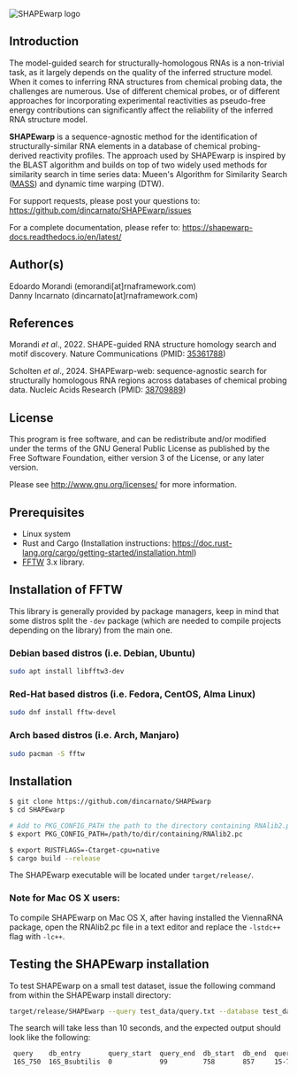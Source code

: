![SHAPEwarp logo](http://www.incarnatolab.com/images/software/SHAPEwarp.png)
<br />
## Introduction

The model-guided search for structurally-homologous RNAs is a non-trivial task, as it largely depends on the quality of the inferred structure model. When it comes to inferring RNA structures from chemical probing data, the challenges are numerous. Use of different chemical probes, or of different approaches for incorporating experimental reactivities as pseudo-free energy contributions can significantly affect the reliability of the inferred RNA structure model.

__SHAPEwarp__ is a sequence-agnostic method for the identification of structurally-similar RNA elements in a database of chemical probing-derived reactivity profiles. The approach used by SHAPEwarp is inspired by the BLAST algorithm and builds on top of two widely used methods for similarity search in time series data: Mueen's Algorithm for Similarity Search ([MASS](https://www.cs.unm.edu/~mueen/FastestSimilaritySearch.html)) and dynamic time warping (DTW). 

For support requests, please post your questions to: <https://github.com/dincarnato/SHAPEwarp/issues>

For a complete documentation, please refer to: <https://shapewarp-docs.readthedocs.io/en/latest/>


## Author(s)

Edoardo Morandi (emorandi[at]rnaframework.com)<br/>
Danny Incarnato (dincarnato[at]rnaframework.com)<br/>


## References

Morandi *et al*., 2022. SHAPE-guided RNA structure homology search and motif discovery. Nature Communications (PMID: [35361788](https://pubmed.ncbi.nlm.nih.gov/35361788/))

Scholten *et al*., 2024. SHAPEwarp-web: sequence-agnostic search for structurally homologous RNA regions across databases of chemical probing data. Nucleic Acids Research (PMID: [38709889](https://pubmed.ncbi.nlm.nih.gov/38709889/))


## License

This program is free software, and can be redistribute and/or modified under the terms of the GNU General Public License as published by the Free Software Foundation, either version 3 of the License, or any later version.

Please see <http://www.gnu.org/licenses/> for more information.


## Prerequisites

- Linux system
- Rust and Cargo (Installation instructions: <https://doc.rust-lang.org/cargo/getting-started/installation.html>)
- [FFTW](http://fftw.org/) 3.x library.

## Installation of FFTW

This library is generally provided by package managers, keep in mind that some distros split the `-dev` package (which are needed to compile projects depending on the library) from the main one.

### Debian based distros (i.e. Debian, Ubuntu)

```bash
sudo apt install libfftw3-dev
```

### Red-Hat based distros (i.e. Fedora, CentOS, Alma Linux)

```bash
sudo dnf install fftw-devel
```

### Arch based distros (i.e. Arch, Manjaro)

```bash
sudo pacman -S fftw
```

## Installation

```bash
$ git clone https://github.com/dincarnato/SHAPEwarp
$ cd SHAPEwarp

# Add to PKG_CONFIG_PATH the path to the directory containing RNAlib2.pc from the ViennaRNA package
$ export PKG_CONFIG_PATH=/path/to/dir/containing/RNAlib2.pc

$ export RUSTFLAGS=-Ctarget-cpu=native
$ cargo build --release
```

The SHAPEwarp executable will be located under ``target/release/``.<br/>


### Note for Mac OS X users:
To compile SHAPEwarp on Mac OS X, after having installed the ViennaRNA package, open the RNAlib2.pc file in a text editor and replace the ``-lstdc++`` flag with ``-lc++``.</br>


## Testing the SHAPEwarp installation

To test SHAPEwarp on a small test dataset, issue the following command from within the SHAPEwarp install directory:

```bash
target/release/SHAPEwarp --query test_data/query.txt --database test_data/test.db --output test_out --ow
```
The search will take less than 10 seconds, and the expected output should look like the following:

```bash
 query    db_entry       query_start  query_end  db_start  db_end  query_seed  db_seed  score    pvalue    evalue    status
 16S_750  16S_Bsubtilis  0            99         758       857     15-79       773-837  109.103  5.665e-8  1.003e-5  !
```

